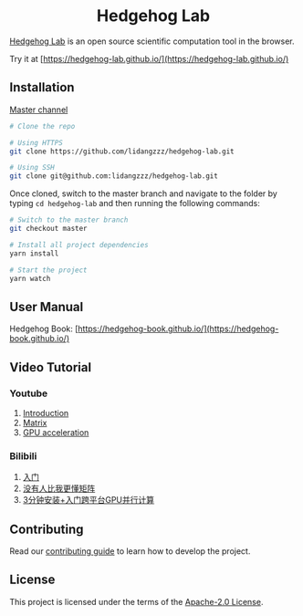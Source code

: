 <h1 align="center">Hedgehog Lab</h1>

[Hedgehog Lab](https://hedgehog-lab.github.io/) is an open source scientific computation tool in the browser.

Try it at [https://hedgehog-lab.github.io/](https://hedgehog-lab.github.io/)

## Installation

[Master channel](https://github.com/lidangzzz/hedgehog-lab/tree/master)

```bash
# Clone the repo

# Using HTTPS
git clone https://github.com/lidangzzz/hedgehog-lab.git

# Using SSH
git clone git@github.com:lidangzzz/hedgehog-lab.git
```

Once cloned, switch to the master branch and navigate to the folder by typing `cd hedgehog-lab` and then running the following commands:

```bash
# Switch to the master branch
git checkout master

# Install all project dependencies
yarn install

# Start the project
yarn watch
```

## User Manual

Hedgehog Book: [https://hedgehog-book.github.io/](https://hedgehog-book.github.io/)

## Video Tutorial

### Youtube
1. [Introduction](https://youtu.be/rGkFI0Z-i-c)
2. [Matrix](https://youtu.be/ctJejZ7Nldg)
3. [GPU acceleration](https://youtu.be/OtEH0LX5C6M)

### Bilibili
1. [入门](https://www.bilibili.com/video/BV12t4y1v7rw)
2. [没有人比我更懂矩阵](https://www.bilibili.com/video/BV1Zp4y1r7eq)
3. [3分钟安装+入门跨平台GPU并行计算](https://www.bilibili.com/video/BV1T5411L7Mf)

## Contributing

Read our [contributing guide](CONTRIBUTING.md) to learn how to develop the project.

## License

This project is licensed under the terms of the [Apache-2.0 License](LICENSE).

